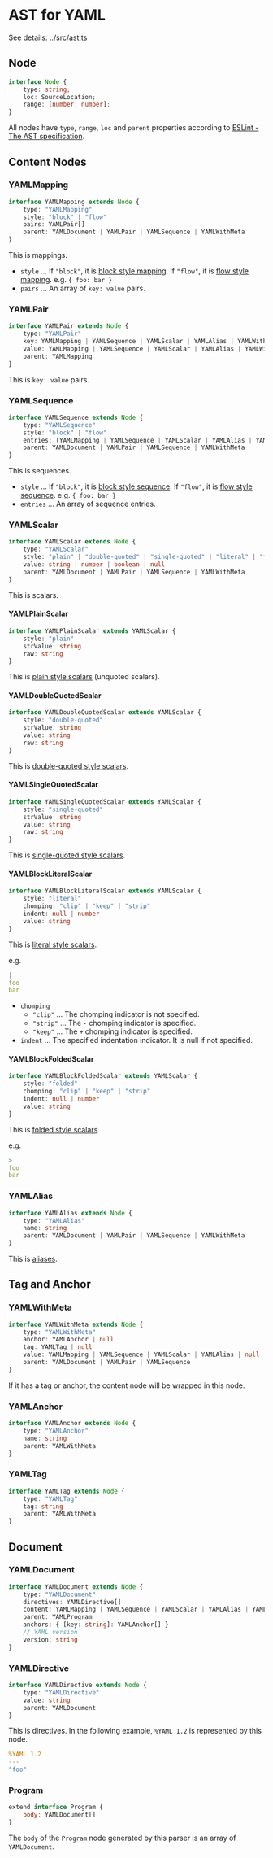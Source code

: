 # AST for YAML

See details: [../src/ast.ts](../src/ast.ts)

## Node

```ts
interface Node {
    type: string;
    loc: SourceLocation;
    range: [number, number];
}
```

All nodes have `type`, `range`, `loc` and `parent` properties according to [ESLint - The AST specification].

## Content Nodes

### YAMLMapping

```ts
interface YAMLMapping extends Node {
    type: "YAMLMapping"
    style: "block" | "flow"
    pairs: YAMLPair[]
    parent: YAMLDocument | YAMLPair | YAMLSequence | YAMLWithMeta
}
```

This is mappings.

- `style` ... If `"block"`, it is [block style mapping]. If `"flow"`, it is [flow style mapping]. e.g. `{ foo: bar }`
- `pairs` ... An array of `key: value` pairs.

### YAMLPair

```ts
interface YAMLPair extends Node {
    type: "YAMLPair"
    key: YAMLMapping | YAMLSequence | YAMLScalar | YAMLAlias | YAMLWithMeta | null
    value: YAMLMapping | YAMLSequence | YAMLScalar | YAMLAlias | YAMLWithMeta | null
    parent: YAMLMapping
}
```

This is `key: value` pairs.

### YAMLSequence

```ts
interface YAMLSequence extends Node {
    type: "YAMLSequence"
    style: "block" | "flow"
    entries: (YAMLMapping | YAMLSequence | YAMLScalar | YAMLAlias | YAMLWithMeta)[]
    parent: YAMLDocument | YAMLPair | YAMLSequence | YAMLWithMeta
}
```

This is sequences.

- `style` ... If `"block"`, it is [block style sequence]. If `"flow"`, it is [flow style sequence]. e.g. `{ foo: bar }`
- `entries` ... An array of sequence entries.

### YAMLScalar

```ts
interface YAMLScalar extends Node {
    type: "YAMLScalar"
    style: "plain" | "double-quoted" | "single-quoted" | "literal" | "folded"
    value: string | number | boolean | null
    parent: YAMLDocument | YAMLPair | YAMLSequence | YAMLWithMeta
}
```

This is scalars.

#### YAMLPlainScalar

```ts
interface YAMLPlainScalar extends YAMLScalar {
    style: "plain"
    strValue: string
    raw: string
}
```

This is [plain style scalars] (unquoted scalars).

#### YAMLDoubleQuotedScalar

```ts
interface YAMLDoubleQuotedScalar extends YAMLScalar {
    style: "double-quoted"
    strValue: string
    value: string
    raw: string
}
```

This is [double-quoted style scalars].

#### YAMLSingleQuotedScalar

```ts
interface YAMLSingleQuotedScalar extends YAMLScalar {
    style: "single-quoted"
    strValue: string
    value: string
    raw: string
}
```

This is [single-quoted style scalars].

#### YAMLBlockLiteralScalar

```ts
interface YAMLBlockLiteralScalar extends YAMLScalar {
    style: "literal"
    chomping: "clip" | "keep" | "strip"
    indent: null | number
    value: string
}
```

This is [literal style scalars].

e.g.

```yaml
|
foo
bar
```

- `chomping`
  - `"clip"` ... The chomping indicator is not specified.
  - `"strip"` ... The `-` chomping indicator is specified.
  - `"keep"` ... The `+` chomping indicator is specified.
- `indent` ... The specified indentation indicator. It is null if not specified.

#### YAMLBlockFoldedScalar

```ts
interface YAMLBlockFoldedScalar extends YAMLScalar {
    style: "folded"
    chomping: "clip" | "keep" | "strip"
    indent: null | number
    value: string
}
```

This is [folded style scalars].

e.g.

```yaml
>
foo
bar
```

### YAMLAlias

```ts
interface YAMLAlias extends Node {
    type: "YAMLAlias"
    name: string
    parent: YAMLDocument | YAMLPair | YAMLSequence | YAMLWithMeta
}
```

This is [aliases].

## Tag and Anchor

### YAMLWithMeta

```ts
interface YAMLWithMeta extends Node {
    type: "YAMLWithMeta"
    anchor: YAMLAnchor | null
    tag: YAMLTag | null
    value: YAMLMapping | YAMLSequence | YAMLScalar | YAMLAlias | null
    parent: YAMLDocument | YAMLPair | YAMLSequence
}
```

If it has a tag or anchor, the content node will be wrapped in this node.

### YAMLAnchor

```ts
interface YAMLAnchor extends Node {
    type: "YAMLAnchor"
    name: string
    parent: YAMLWithMeta
}
```

### YAMLTag

```ts
interface YAMLTag extends Node {
    type: "YAMLTag"
    tag: string
    parent: YAMLWithMeta
}
```

## Document

### YAMLDocument

```ts
interface YAMLDocument extends Node {
    type: "YAMLDocument"
    directives: YAMLDirective[]
    content: YAMLMapping | YAMLSequence | YAMLScalar | YAMLAlias | YAMLWithMeta | null
    parent: YAMLProgram
    anchors: { [key: string]: YAMLAnchor[] }
    // YAML version
    version: string
}
```

### YAMLDirective

```ts
interface YAMLDirective extends Node {
    type: "YAMLDirective"
    value: string
    parent: YAMLDocument
}
```

This is directives. In the following example, `%YAML 1.2` is represented by this node.

```yaml
%YAML 1.2
---
"foo"
```

### Program

```js
extend interface Program {
    body: YAMLDocument[]
}
```

The `body` of the `Program` node generated by this parser is an array of `YAMLDocument`.

[ESLint - The AST specification]: https://eslint.org/docs/developer-guide/working-with-custom-parsers#the-ast-specification
[block style mapping]: https://yaml.org/spec/1.2/spec.html#id2798057
[flow style mapping]: https://yaml.org/spec/1.2/spec.html#id2790832
[block style sequence]: https://yaml.org/spec/1.2/spec.html#id2797382
[flow style sequence]: https://yaml.org/spec/1.2/spec.html#id2790320
[plain style scalars]: https://yaml.org/spec/1.2/spec.html#id2788859
[double-quoted style scalars]: https://yaml.org/spec/1.2/spec.html#id2787109
[single-quoted style scalars]: https://yaml.org/spec/1.2/spec.html#id2788097
[literal style scalars]: https://yaml.org/spec/1.2/spec.html#id2795688
[folded style scalars]: https://yaml.org/spec/1.2/spec.html#id2796251
[aliases]: https://yaml.org/spec/1.2/spec.html#id2786196
